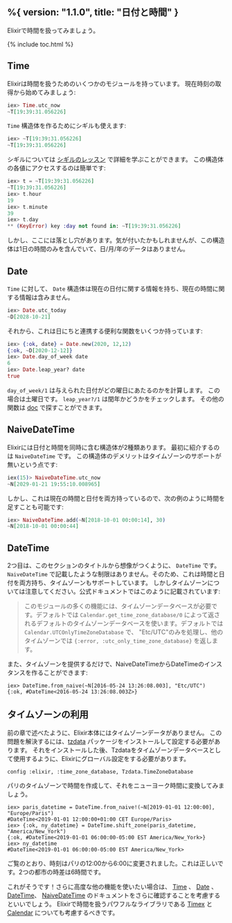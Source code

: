 %{
  version: "1.1.0",
  title: "日付と時間"
}
---

Elixirで時間を扱ってみましょう。

{% include toc.html %}

## Time

Elixirは時間を扱うためのいくつかのモジュールを持っています。
現在時刻の取得から始めてみましょう:

```elixir
iex> Time.utc_now
~T[19:39:31.056226]
```

`Time` 構造体を作るためにシギルも使えます:

```elixir
iex> ~T[19:39:31.056226]
~T[19:39:31.056226]
```

シギルについては [シギルのレッスン](../sigils) で詳細を学ぶことができます。
この構造体の各値にアクセスするのは簡単です:

```elixir
iex> t = ~T[19:39:31.056226]
~T[19:39:31.056226]
iex> t.hour
19
iex> t.minute
39
iex> t.day
** (KeyError) key :day not found in: ~T[19:39:31.056226]
```

しかし、ここには落とし穴があります。気が付いたかもしれませんが、この構造体は1日の時間のみを含んでいて、日/月/年のデータはありません。

## Date

`Time` に対して、 `Date` 構造体は現在の日付に関する情報を持ち、現在の時間に関する情報は含みません。

```elixir
iex> Date.utc_today
~D[2028-10-21]
```

それから、これは日にちと連携する便利な関数をいくつか持っています:

```elixir
iex> {:ok, date} = Date.new(2020, 12,12)
{:ok, ~D[2020-12-12]}
iex> Date.day_of_week date
6
iex> Date.leap_year? date
true
```

`day_of_week/1` は与えられた日付がどの曜日にあたるのかを計算します。
この場合は土曜日です。
`leap_year?/1` は閏年かどうかをチェックします。
その他の関数は [doc](https://hexdocs.pm/elixir/Date.html) で探すことができます。

## NaiveDateTime

Elixirには日付と時間を同時に含む構造体が2種類あります。
最初に紹介するのは `NaiveDateTime` です。
この構造体のデメリットはタイムゾーンのサポートが無いという点です:

```elixir
iex(15)> NaiveDateTime.utc_now
~N[2029-01-21 19:55:10.008965]
```

しかし、これは現在の時間と日付を両方持っているので、次の例のように時間を足すことも可能です:

```elixir
iex> NaiveDateTime.add(~N[2018-10-01 00:00:14], 30)
~N[2018-10-01 00:00:44]
```

## DateTime

2つ目は、このセクションのタイトルから想像がつくように、 `DateTime` です。
`NaiveDateTime` で記載したような制限はありません。そのため、これは時間と日付を両方持ち、タイムゾーンもサポートしています。
しかしタイムゾーンについては注意してください。公式ドキュメントではこのように記載されています:

> このモジュールの多くの機能には、タイムゾーンデータベースが必要です。デフォルトでは `Calendar.get_time_zone_database/0` によって返されるデフォルトのタイムゾーンデータベースを使います。デフォルトでは `Calendar.UTCOnlyTimeZoneDatabase` で、 "Etc/UTC"のみを処理し、他のタイムゾーンでは `{:error, :utc_only_time_zone_database}` を返します。

また、タイムゾーンを提供するだけで、NaiveDateTimeからDateTimeのインスタンスを作ることができます:

```
iex> DateTime.from_naive(~N[2016-05-24 13:26:08.003], "Etc/UTC")
{:ok, #DateTime<2016-05-24 13:26:08.003Z>}
```

## タイムゾーンの利用
前の章で述べたように、Elixir本体にはタイムゾーンデータがありません。
この問題を解決するには、[tzdata](https://github.com/lau/tzdata) パッケージをインストールして設定する必要があります。
それをインストールした後、Tzdataをタイムゾーンデータベースとして使用するように、Elixirにグローバル設定をする必要があります。

```
config :elixir, :time_zone_database, Tzdata.TimeZoneDatabase
```

パリのタイムゾーンで時間を作成して、それをニューヨーク時間に変換してみましょう。

```
iex> paris_datetime = DateTime.from_naive!(~N[2019-01-01 12:00:00], "Europe/Paris")
#DateTime<2019-01-01 12:00:00+01:00 CET Europe/Paris>
iex> {:ok, ny_datetime} = DateTime.shift_zone(paris_datetime, "America/New_York")
{:ok, #DateTime<2019-01-01 06:00:00-05:00 EST America/New_York>}
iex> ny_datetime
#DateTime<2019-01-01 06:00:00-05:00 EST America/New_York>
```

ご覧のとおり、時刻はパリの12:00から6:00に変更されました。これは正しいです。2つの都市の時差は6時間です。

これがそうです！さらに高度な他の機能を使いたい場合は、 [Time](https://hexdocs.pm/elixir/Time.html) 、 [Date](https://hexdocs.pm/elixir/Date.html) 、 [DateTime](https://hexdocs.pm/elixir/DateTime.html)、 [NaiveDateTime](https://hexdocs.pm/elixir/NaiveDateTime.html) のドキュメントをさらに確認することを考慮するといいでしょう。
Elixirで時間を扱うパワフルなライブラリである [Timex](https://github.com/bitwalker/timex) と [Calendar](https://github.com/lau/calendar) についても考慮するべきです。
